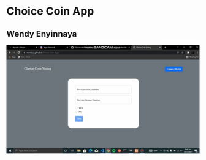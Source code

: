 # Choice Coin App
## Wendy Enyinnaya

![demo](https://github.com/Wendzzz/Choice-Coin-App/blob/main/demo.gif)
